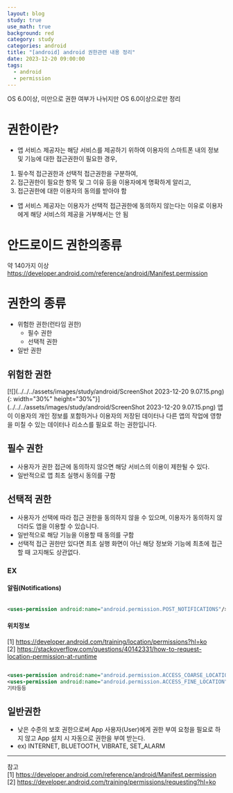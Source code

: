 ```yaml
---
layout: blog
study: true
use_math: true
background: red
category: study
categories: android
title: "[android] android 권한관련 내용 정리"
date: 2023-12-20 09:00:00
tags:
  - android
  - permission
---
```


OS 6.0이상, 미만으로 권한 여부가 나뉘지만 OS 6.0이상으로만 정리

# 권한이란?

- 앱 서비스 제공자는 해당 서비스를 제공하기 위하여 이용자의 스마트폰 내의 정보 및 기능에 대한 접근권한이 필요한 경우,

1. 필수적 접근권한과 선택적 접근권한을 구분하여,
2. 접근권한이 필요한 항목 및 그 이유 등을 이용자에게 명확하게 알리고,
3. 접근권한에 대한 이용자의 동의를 받아야 함

- 앱 서비스 제공자는 이용자가 선택적 접근권한에 동의하지 않는다는 이유로 이용자에게 해당 서비스의 제공을 거부해서는 안 됨

# 안드로이드 권한의종류

약 140가지 이상  
https://developer.android.com/reference/android/Manifest.permission

# 권한의 종류

- 위험한 권한(런타임 권한)
    - 필수 권한
    - 선택적 권한
- 일반 권한

## 위험한 권한

[![](../../../assets/images/study/android/ScreenShot 2023-12-20 9.07.15.png){: width="30%" height="30%"}](../../../assets/images/study/android/ScreenShot 2023-12-20 9.07.15.png)
앱이 이용자의 개인 정보를 포함하거나 이용자의 저장된 데이터나 다른 앱의 작업에 영향을 미칠 수 있는 데이터나 리소스를 필요로 하는 권한입니다.

## 필수 권한

- 사용자가 권한 접근에 동의하지 않으면 해당 서비스의 이용이 제한될 수 있다.
- 일반적으로 앱 최초 실행시 동의를 구함

## 선택적 권한

- 사용자가 선택에 따라 접근 권한을 동의하지 않을 수 있으며, 이용자가 동의하지 않더라도 앱을 이용할 수 있습니다.
- 일반적으로 해당 기능을 이용할 때 동의를 구함
- 선택적 접근 권한만 있다면 최초 실행 화면이 아닌 해당 정보와 기능에 최초에 접근할 때 고지해도 상관없다.

### EX

#### 알림(Notifications)

```xml

<uses-permission android:name="android.permission.POST_NOTIFICATIONS"/>
```

#### 위치정보

[1] https://developer.android.com/training/location/permissions?hl=ko  
[2] https://stackoverflow.com/questions/40142331/how-to-request-location-permission-at-runtime

```xml

<uses-permission android:name="android.permission.ACCESS_COARSE_LOCATION"/>
<uses-permission android:name="android.permission.ACCESS_FINE_LOCATION"/>
기타등등
```

## 일반권한

- 낮은 수준의 보호 권한으로써 App 사용자(User)에게 권한 부여 요청을 필요로 하지 않고 App 설치 시 자동으로 권한을 부여 받는다.
- ex) INTERNET, BLUETOOTH, VIBRATE, SET_ALARM

---
참고  
[1] https://developer.android.com/reference/android/Manifest.permission  
[2] https://developer.android.com/training/permissions/requesting?hl=ko